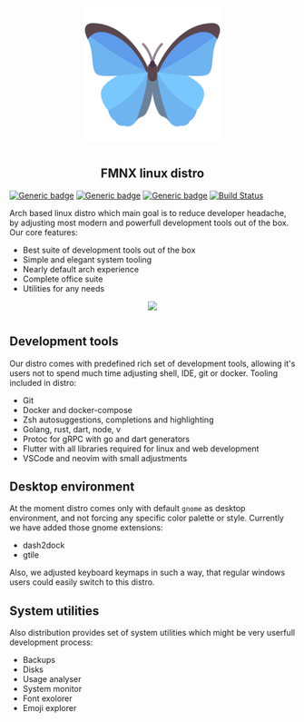 <p align="center">
<img style="align: center; padding-left: 10px; padding-right: 10px; padding-bottom: 10px;" width="238px" height="238px" src="./airootfs/usr/local/share/backgrounds/fmnx-linux.png" />
</p>

<h2 align="center">FMNX linux distro</h2>

[![Generic badge](https://img.shields.io/badge/LICENSE-GPLv3-orange.svg)](https://dancheg97.ru/dancheg97/fmnx/src/branch/main/LICENSE)
[![Generic badge](https://img.shields.io/badge/GITEA-REPO-blue.svg)](https://dancheg97.ru/dancheg97/fmnx)
[![Generic badge](https://img.shields.io/badge/GITHUB-REPO-red.svg)](https://github.com/fmnx-ru/fmnx)
[![Build Status](https://ci.fmnx.ru/api/badges/dancheg97/fmnx/status.svg)](https://ci.fmnx.ru/dancheg97/fmnx)

Arch based linux distro which main goal is to reduce developer headache, by adjusting most modern and powerfull development tools out of the box. Our core features:

- Best suite of development tools out of the box
- Simple and elegant system tooling
- Nearly default arch experience
- Complete office suite
- Utilities for any needs

<p align="center">
<img style="align: center; padding-left: 10px; padding-right: 10px; padding-bottom: 10px;" height="460px" src="./system.gif" />
</p>

## Development tools

Our distro comes with predefined rich set of development tools, allowing it's users not to spend much time adjusting shell, IDE, git or docker. Tooling included in distro:

- Git
- Docker and docker-compose
- Zsh autosuggestions, completions and highlighting
- Golang, rust, dart, node, v
- Protoc for gRPC with go and dart generators
- Flutter with all libraries required for linux and web development
- VSCode and neovim with small adjustments

## Desktop environment

At the moment distro comes only with default `gnome` as desktop environment, and not forcing any specific color palette or style. Currently we have added those gnome extensions:

- dash2dock
- gtile

Also, we adjusted keyboard keymaps in such a way, that regular windows users could easily switch to this distro.

## System utilities

Also distribution provides set of system utilities which might be very userfull development process:

- Backups
- Disks
- Usage analyser
- System monitor
- Font exolorer
- Emoji explorer
